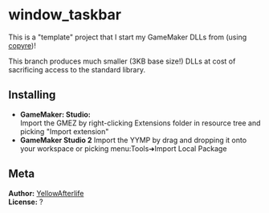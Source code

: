 # window_taskbar

This is a "template" project that I start my GameMaker DLLs from (using [copyre](https://github.com/YAL-Haxe/copyre))!

This branch produces much smaller (3KB base size!) DLLs at cost of sacrificing access to the standard library.

## Installing

<!--
- **GameMaker 8.1 and older:**  
  Add the DLL as an included file.  
  Add the scripts using menu:Scripts➜Import Scripts
-->
- **GameMaker: Studio:**  
  Import the GMEZ by right-clicking Extensions folder in resource tree and picking "Import extension"
- **GameMaker Studio 2**
  Import the YYMP by drag and dropping it onto your workspace or picking menu:Tools➜Import Local Package

## Meta

**Author:** [YellowAfterlife](https://github.com/YellowAfterlife)  
**License:** ?